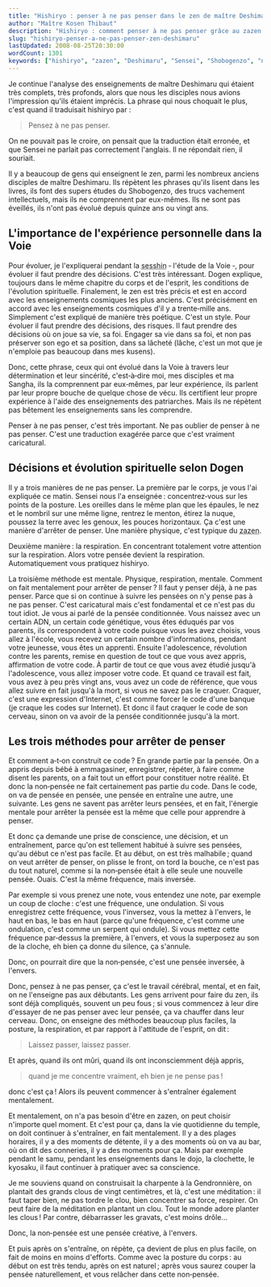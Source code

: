 ```yaml
---
title: "Hishiryo : penser à ne pas penser dans le zen de maître Deshimaru"
author: "Maître Kosen Thibaut"
description: "Hishiryo : comment penser à ne pas penser grâce au zazen et aux enseignements de maître Deshimaru."
slug: "hishiryo-penser-a-ne-pas-penser-zen-deshimaru"
lastUpdated: 2008-08-25T20:30:00
wordCount: 1301
keywords: ["hishiryo", "zazen", "Deshimaru", "Sensei", "Shobogenzo", "non-pensée", "Dogen", "pensée conditionnée", "posture zen", "respiration consciente"]
---
```


Je continue l'analyse des enseignements de maître Deshimaru qui étaient très complets, très profonds, alors que nous les disciples nous avions l'impression qu'ils étaient imprécis. La phrase qui nous choquait le plus, c'est quand il traduisait hishiryo par :

> Pensez à ne pas penser.

On ne pouvait pas le croire, on pensait que la traduction était erronée, et que Sensei ne parlait pas correctement l'anglais. Il ne répondait rien, il souriait.

Il y a beaucoup de gens qui enseignent le zen, parmi les nombreux anciens disciples de maître Deshimaru. Ils répètent les phrases qu'ils lisent dans les livres, ils font des supers études du Shobogenzo, des trucs vachement intellectuels, mais ils ne comprennent par eux-mêmes. Ils ne sont pas éveillés, ils n'ont pas évolué depuis quinze ans ou vingt ans.

## L'importance de l'expérience personnelle dans la Voie

Pour évoluer, je l'expliquerai pendant la <abbr title="Littéralement : toucher l'esprit. Période de pratique intensive de zazen.">sesshin</abbr> ‑ l'étude de la Voie ‑, pour évoluer il faut prendre des décisions. C'est très intéressant. Dogen explique, toujours dans le même chapitre du corps et de l'esprit, les conditions de l'évolution spirituelle. Finalement, le zen est très précis et est en accord avec les enseignements cosmiques les plus anciens. C'est précisément en accord avec les enseignements cosmiques d'il y a trente‑mille ans. Simplement c'est expliqué de manière très poétique. C'est un style. Pour évoluer il faut prendre des décisions, des risques. Il faut prendre des décisions où on joue sa vie, sa foi. Engager sa vie dans sa foi, et non pas préserver son ego et sa position, dans sa lâcheté (lâche, c'est un mot que je n'emploie pas beaucoup dans mes kusens).

Donc, cette phrase, ceux qui ont évolué dans la Voie à travers leur détermination et leur sincérité, c'est‑à‑dire moi, mes disciples et ma Sangha, ils la comprennent par eux‑mêmes, par leur expérience, ils parlent par leur propre bouche de quelque chose de vécu. Ils certifient leur propre expérience à l'aide des enseignements des patriarches. Mais ils ne répètent pas bêtement les enseignements sans les comprendre.

Penser à ne pas penser, c'est très important. Ne pas oublier de penser à ne pas penser. C'est une traduction exagérée parce que c'est vraiment caricatural.

## Décisions et évolution spirituelle selon Dogen

Il y a trois manières de ne pas penser. La première par le corps, je vous l'ai expliquée ce matin. Sensei nous l'a enseignée : concentrez‑vous sur les points de la posture. Les oreilles dans le même plan que les épaules, le nez et le nombril sur une même ligne, rentrez le menton, étirez la nuque, poussez la terre avec les genoux, les pouces horizontaux. Ça c'est une manière d'arrêter de penser. Une manière physique, c'est typique du <abbr title="Méditation assise.">zazen</abbr>.

Deuxième manière : la respiration. En concentrant totalement votre attention sur la respiration. Alors votre pensée devient la respiration. Automatiquement vous pratiquez hishiryo.

La troisième méthode est mentale. Physique, respiration, mentale. Comment on fait mentalement pour arrêter de penser ? Il faut y penser déjà, à ne pas penser. Parce que si on continue à suivre les pensées on n'y pense pas à ne pas penser. C'est caricatural mais c'est fondamental et ce n'est pas du tout idiot. Je vous ai parlé de la pensée conditionnée. Vous naissez avec un certain ADN, un certain code génétique, vous êtes éduqués par vos parents, ils correspondent à votre code puisque vous les avez choisis, vous allez à l'école, vous recevez un certain nombre d'informations, pendant votre jeunesse, vous êtes un apprenti. Ensuite l'adolescence, révolution contre les parents, remise en question de tout ce que vous avez appris, affirmation de votre code. À partir de tout ce que vous avez étudié jusqu'à l'adolescence, vous allez imposer votre code. Et quand ce travail est fait, vous avez à peu près vingt ans, vous avez un code de référence, que vous allez suivre en fait jusqu'à la mort, si vous ne savez pas le craquer. Craquer, c'est une expression d'Internet, c'est comme forcer le code d'une banque (je craque les codes sur Internet). Et donc il faut craquer le code de son cerveau, sinon on va avoir de la pensée conditionnée jusqu'à la mort.

## Les trois méthodes pour arrêter de penser

Et comment a‑t‑on construit ce code ? En grande partie par la pensée. On a appris depuis bébé à emmagasiner, enregistrer, répéter, à faire comme disent les parents, on a fait tout un effort pour constituer notre réalité. Et donc la non‑pensée ne fait certainement pas partie du code. Dans le code, on va de pensée en pensée, une pensée en entraîne une autre, une suivante. Les gens ne savent pas arrêter leurs pensées, et en fait, l'énergie mentale pour arrêter la pensée est la même que celle pour apprendre à penser.

Et donc ça demande une prise de conscience, une décision, et un entraînement, parce qu'on est tellement habitué à suivre ses pensées, qu'au début ce n'est pas facile. Et au début, on est très malhabile ; quand on veut arrêter de penser, on plisse le front, on tord la bouche, ce n'est pas du tout naturel, comme si la non‑pensée était à elle seule une nouvelle pensée. Ouais. C'est la même fréquence, mais inversée.

Par exemple si vous prenez une note, vous entendez une note, par exemple un coup de cloche : c'est une fréquence, une ondulation. Si vous enregistrez cette fréquence, vous l'inversez, vous la mettez à l'envers, le haut en bas, le bas en haut (parce qu'une fréquence, c'est comme une ondulation, c'est comme un serpent qui ondule). Si vous mettez cette fréquence par‑dessus la première, à l'envers, et vous la superposez au son de la cloche, eh bien ça donne du silence, ça s'annule.

Donc, on pourrait dire que la non‑pensée, c'est une pensée inversée, à l'envers.

Donc, pensez à ne pas penser, ça c'est le travail cérébral, mental, et en fait, on ne l'enseigne pas aux débutants. Les gens arrivent pour faire du zen, ils sont déjà compliqués, souvent un peu fous ; si vous commencez à leur dire d'essayer de ne pas penser avec leur pensée, ça va chauffer dans leur cerveau. Donc, on enseigne des méthodes beaucoup plus faciles, la posture, la respiration, et par rapport à l'attitude de l'esprit, on dit :

> Laissez passer, laissez passer.

Et après, quand ils ont mûri, quand ils ont inconsciemment déjà appris,  

> quand je me concentre vraiment, eh bien je ne pense pas !

donc c'est ça ! Alors ils peuvent commencer à s'entraîner également mentalement.

Et mentalement, on n'a pas besoin d'être en zazen, on peut choisir n'importe quel moment. Et c'est pour ça, dans la vie quotidienne du temple, on doit continuer à s'entraîner, en fait mentalement. Il y a des plages horaires, il y a des moments de détente, il y a des moments où on va au bar, où on dit des conneries, il y a des moments pour ça. Mais par exemple pendant le samu, pendant les enseignements dans le dojo, la clochette, le kyosaku, il faut continuer à pratiquer avec sa conscience.

Je me souviens quand on construisait la charpente à la Gendronnière, on plantait des grands clous de vingt centimètres, et là, c'est une méditation : il faut taper bien, ne pas tordre le clou, bien concentrer sa force, respirer. On peut faire de la méditation en plantant un clou. Tout le monde adore planter les clous ! Par contre, débarrasser les gravats, c'est moins drôle…

Donc, la non‑pensée est une pensée créative, à l'envers.

Et puis après on s'entraîne, on répète, ça devient de plus en plus facile, on fait de moins en moins d'efforts. Comme avec la posture du corps : au début on est très tendu, après on est naturel ; après vous saurez couper la pensée naturellement, et vous relâcher dans cette non‑pensée.

